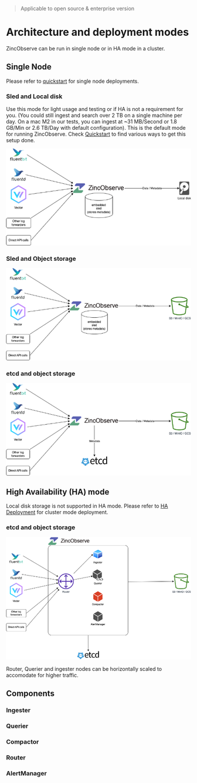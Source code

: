 > Applicable to open source & enterprise version
# Architecture and deployment modes

ZincObserve can be run in single node or in HA mode in a cluster. 

## Single Node

Please refer to [quickstart](/ZincObserve/quickstart) for single node deployments.

### Sled and Local disk

Use this mode for light usage and testing or if HA is not a requirement for you. (You could still ingest and search over 2 TB on a single machine per day. On a mac M2 in our tests, you can ingest at ~31 MB/Second or 1.8 GB/Min or 2.6 TB/Day with default configuration). This is the default mode for running ZincObserve. Check [Quickstart](/ZincObserve/quickstart) to find various ways to get this setup done.

![Single node architecture using Sled and local disk](./images/arch-sled-local.png)

### Sled and Object storage

![Single node architecture using sled and s3](./images/arch-sled-s3.png)

### etcd and object storage

![Single node architecture using etcd and s3](./images/arch-etcd-s3.png)

## High Availability (HA) mode

Local disk storage is not supported in HA mode. Please refer to [HA Deployment](/ZincObserve/ha_deployment) for cluster mode deployment.

### etcd and object storage
![Single node architecture using etcd and s3](./images/arch-ha.png)

Router, Querier and ingester nodes can be horizontally scaled to accomodate for higher traffic.

## Components

### Ingester

### Querier

### Compactor

### Router

### AlertManager


